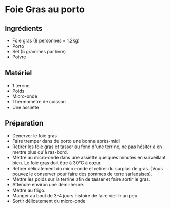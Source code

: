 # Foie Gras au porto

## Ingrédients

-   Foie gras (8 personnes = 1.2kg)
-   Porto
-   Sel (5 grammes par livre)
-   Poivre

## Matériel

-   1 terrine
-   Poids
-   Micro-onde
-   Thermomètre de cuisson
-   Une assiette

## Préparation

-   Dénerver le foie gras
-   Faire tremper dans du porto une bonne après-midi
-   Retirer les foie gras et tasser au fond d'une terrine, ne pas hésiter à en mettre plus qu'à ras-bord.
-   Mettre au micro-onde dans une assiette quelques minutes en surveillant bien. Le foie gras doit être à 30°C à cœur.
-   Retirer délicatement du micro-onde et retirer du surplus de gras. (Vous pouvez le conserver pour faire des pommes de terre sarladaises).
-   Mettre les poids sur la terrine afin de tasser et faire sortir le gras.
-   Attendre environ une demi-heure.
-   Mettre au frigo.
-   Manger au bout de 3-4 jours histoire de faire vieillir un peu.
-   Sortir délicatement du micro-onde

<!--stackedit_data:
eyJoaXN0b3J5IjpbLTk5Mjg5OTQ5XX0=
-->